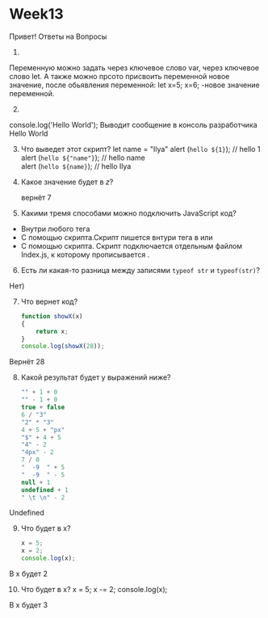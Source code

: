 # Week13
Привет!
Ответы на Вопросы

1. 

Переменную можно задать через ключевое слово var, через ключевое слово let. А также можно прсото присвоить переменной новое значение, после обьявления переменной:
 let x=5;
 x=6; -новое значение переменной.

2.
  console.log('Hello World'); Выводит сообщение в консоль  разработчика Hello World

3. Что выведет этот скрипт?
 let name = "Ilya"
alert (`hello ${1}`);      //   hello 1  
alert (`hello ${"name"}`);  // hello name  
alert (`hello ${name}`);   //  hello Ilya  
 
    
    
4. Какое значение будет в *z*?
    
    вернёт 7
    
5. Какими тремя способами можно подключить JavaScript код?
- Внутри любого тега 
- C помощью скрипта.Скрипт пишется внтури тега <script></script> в <head> или <body>
- C помощью скрипта. Скрипт подключается отдельным файлом Index.js, к которому прописывается <script src="index.js"></script>.

6. Есть ли какая-то разница между записями `typeof str` и `typeof(str)`?


Нет)

7. Что вернет код? 
    
    ```jsx
    function showX(x)
    { 
    	return x;
    }
    console.log(showX(28));
    ```


Вернёт 28

8. Какой результат будет у выражений ниже?
    
    ```jsx
    "" + 1 + 0
    "" - 1 + 0
    true + false
    6 / "3"
    "2" * "3"
    4 + 5 + "px"
    "$" + 4 + 5
    "4" - 2
    "4px" - 2
    7 / 0
    "  -9  " + 5
    "  -9  " - 5
    null + 1
    undefined + 1
    " \t \n" - 2 
    ```

Undefined
    
9. Что будет в x?
    
    ```jsx
    x = 5; 
    x = 2;
    console.log(x);
    ```
В x будет 2

10. Что будет в x?
x = 5; 
x -= 2;
console.log(x);

В x будет 3
